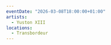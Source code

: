 ```yaml
---
eventDate: "2026-03-08T18:00:00+01:00"
artists:
  - Yuston XIII
locations:
  - Transbordeur
---
```

